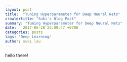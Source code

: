 ```yaml
---
layout: post
title:  "Tuning Hyperparameter for Deep Neural Nets"
crawlertitle: "Suki's Blog Post"
summary: "Tuning Hyperparameter for Deep Neural Nets"
date:   2017-06-28 23:09:47 +0700
categories: posts
tags: 'Deep Learning'
author: suki lau
---
```

hello there!
